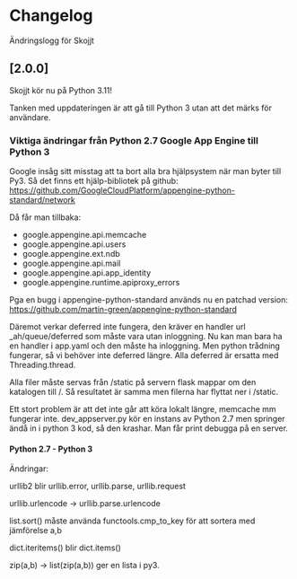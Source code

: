 # Changelog

Ändringslogg för Skojjt

## [2.0.0]

Skojjt kör nu på Python 3.11!

Tanken med uppdateringen är att gå till Python 3 utan att det märks för användare.

### Viktiga ändringar från Python 2.7 Google App Engine till Python 3

Google insåg sitt misstag att ta bort alla bra hjälpsystem när man byter till Py3. Så det finns ett hjälp-bibliotek på github:
https://github.com/GoogleCloudPlatform/appengine-python-standard/network

Då får man tillbaka: 
* google.appengine.api.memcache
* google.appengine.api.users
* google.appengine.ext.ndb
* google.appengine.api.mail
* google.appengine.api.app_identity
* google.appengine.runtime.apiproxy_errors

Pga en bugg i appengine-python-standard används nu en patchad version:
https://github.com/martin-green/appengine-python-standard

Däremot verkar deferred inte fungera, den kräver en handler url _ah/queue/deferred som måste vara utan inloggning. Nu kan man bara ha en handler i app.yaml och den måste ha inloggning. 
Men python trådning fungerar, så vi behöver inte deferred längre. Alla deferred är ersatta med Threading.thread.

Alla filer måste servas från /static på servern flask mappar om den katalogen till /. Så resultatet är samma men filerna har flyttat ner i /static.

Ett stort problem är att det inte går att köra lokalt längre, memcache mm fungerar inte. dev_appserver.py kör en instans av Python 2.7 men springer ändå in i python 3 kod, så den krashar. 
Man får print debugga på en server.

#### Python 2.7 - Python 3

Ändringar:

urllib2 blir urllib.error, urllib.parse, urllib.request

urllib.urlencode -> urllib.parse.urlencode

list.sort() måste använda functools.cmp_to_key för att sortera med jämförelse a,b

dict.iteritems() blir dict.items()

zip(a,b) -> list(zip(a,b)) ger en lista i py3.

